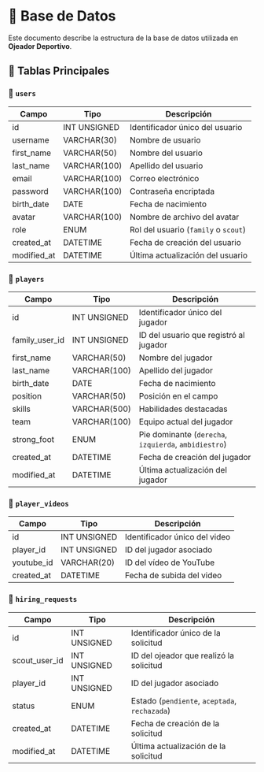 # 📄 Base de Datos

Este documento describe la estructura de la base de datos utilizada en **Ojeador Deportivo**.

## 📌 Tablas Principales

### 📂 `users`

| Campo       | Tipo         | Descripción                          |
| ----------- | ------------ | ------------------------------------ |
| id          | INT UNSIGNED | Identificador único del usuario      |
| username    | VARCHAR(30)  | Nombre de usuario                    |
| first_name  | VARCHAR(50)  | Nombre del usuario                   |
| last_name   | VARCHAR(100) | Apellido del usuario                 |
| email       | VARCHAR(100) | Correo electrónico                   |
| password    | VARCHAR(100) | Contraseña encriptada                |
| birth_date  | DATE         | Fecha de nacimiento                  |
| avatar      | VARCHAR(100) | Nombre de archivo del avatar         |
| role        | ENUM         | Rol del usuario (`family` o `scout`) |
| created_at  | DATETIME     | Fecha de creación del usuario        |
| modified_at | DATETIME     | Última actualización del usuario     |

### 📂 `players`

| Campo          | Tipo         | Descripción                                           |
| -------------- | ------------ | ----------------------------------------------------- |
| id             | INT UNSIGNED | Identificador único del jugador                       |
| family_user_id | INT UNSIGNED | ID del usuario que registró al jugador                |
| first_name     | VARCHAR(50)  | Nombre del jugador                                    |
| last_name      | VARCHAR(100) | Apellido del jugador                                  |
| birth_date     | DATE         | Fecha de nacimiento                                   |
| position       | VARCHAR(50)  | Posición en el campo                                  |
| skills         | VARCHAR(500) | Habilidades destacadas                                |
| team           | VARCHAR(100) | Equipo actual del jugador                             |
| strong_foot    | ENUM         | Pie dominante (`derecha`, `izquierda`, `ambidiestro`) |
| created_at     | DATETIME     | Fecha de creación del jugador                         |
| modified_at    | DATETIME     | Última actualización del jugador                      |

### 📂 `player_videos`

| Campo      | Tipo         | Descripción                   |
| ---------- | ------------ | ----------------------------- |
| id         | INT UNSIGNED | Identificador único del video |
| player_id  | INT UNSIGNED | ID del jugador asociado       |
| youtube_id | VARCHAR(20)  | ID del vídeo de YouTube       |
| created_at | DATETIME     | Fecha de subida del video     |

### 📂 `hiring_requests`

| Campo         | Tipo         | Descripción                                   |
| ------------- | ------------ | --------------------------------------------- |
| id            | INT UNSIGNED | Identificador único de la solicitud           |
| scout_user_id | INT UNSIGNED | ID del ojeador que realizó la solicitud       |
| player_id     | INT UNSIGNED | ID del jugador asociado                       |
| status        | ENUM         | Estado (`pendiente`, `aceptada`, `rechazada`) |
| created_at    | DATETIME     | Fecha de creación de la solicitud             |
| modified_at   | DATETIME     | Última actualización de la solicitud          |
